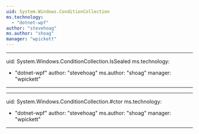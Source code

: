 ```yaml
---
uid: System.Windows.ConditionCollection
ms.technology: 
  - "dotnet-wpf"
author: "stevehoag"
ms.author: "shoag"
manager: "wpickett"
---
```


---
uid: System.Windows.ConditionCollection.IsSealed
ms.technology: 
  - "dotnet-wpf"
author: "stevehoag"
ms.author: "shoag"
manager: "wpickett"
---

---
uid: System.Windows.ConditionCollection.#ctor
ms.technology: 
  - "dotnet-wpf"
author: "stevehoag"
ms.author: "shoag"
manager: "wpickett"
---
